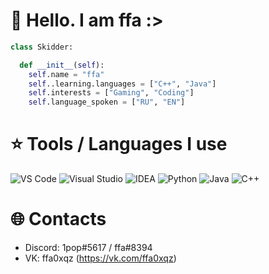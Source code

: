 # 👋 Hello. I am ffa :>

```python
class Skidder:

  def __init__(self):
    self.name = "ffa"
    self..learning.languages = ["C++", "Java"]
    self.interests = ["Gaming", "Coding"]
    self.language_spoken = ["RU", "EN"]
```

# ⭐ Tools / Languages I use
![VS Code](https://img.shields.io/badge/Editor-VS_Code-informational?style=for-the-badge&logo=visual-studio-code&logoColor=white&color=6aa6f8)
![Visual Studio](https://img.shields.io/badge/Visual-Studio-informational?style=for-the-badge&logo=visual-studio&logoColor=white&color=6aa6f8)
![IDEA](https://img.shields.io/badge/Intellij-IDEA-informational?style=for-the-badge&logo=intellij-idea&logoColor=white&color=6aa6f8)
![Python](https://img.shields.io/badge/Code-Python-informational?style=for-the-badge&logo=python&logoColor=white&color=6aa6f8)
![Java](https://img.shields.io/badge/Code-Java-informational?style=for-the-badge&logo=java&logoColor=white&color=6aa6f8)
![C++](https://img.shields.io/badge/Code-C++-informational?style=for-the-badge&logo=C++&logoColor=white&color=6aa6f8)

# 🌐 Contacts
 - Discord: 1pop#5617 / ffa#8394
 - VK: ffa0xqz (https://vk.com/ffa0xqz)
